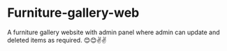 # Furniture-gallery-web
A furniture gallery website with admin panel where admin can update and deleted items as required. 😊😊✌✌

